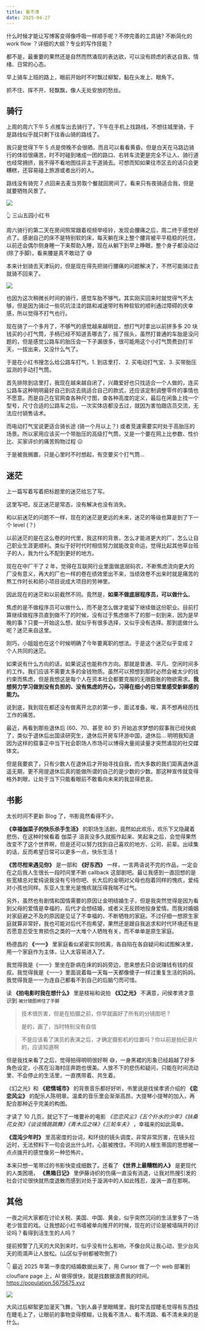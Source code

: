 ```yaml
---
title: 看不清
date: 2025-04-27
---
```


什么时候才能让写博客变得像呼吸一样顺手呢？不停完善的工具链? 不断简化的 work flow ？详细的大纲？专业的写作技能？

都不是，最重要的果然还是自然而然涌现的表达欲，可以没有顾虑的表达自我、情绪、日常的心态。

早上骑车上班的路上，眼前开始时不时飘过柳絮，黏在头发上、眼角下。

抓不住、挥不开、轻飘飘，像人无处安放的愁丝。

## 骑行

上周的周六下午 5 点推车出去骑行了，下午在手机上找路线，不想往城里骑，于是路线似乎就只剩下往香山骑的路线了。

我只是觉得下午 5 点是傍晚不会很晒，而且可以看看黄昏。但是白天在马路边骑行的体验很痛苦，时不时碰到堵成一团的路口、右转车流更是完全不让人、骑行道也经常拥挤，我不得不看地图往非主干道骑去。可想而知如果往市区去的话只会更糟糕，还容易碰上旅游或者出行的人。

路线没有骑完 7 点回来去麦当劳取个餐就回房间了。看来只有夜骑适合我，但是就要牺牲风景了。

![](https://kingan-md-img.oss-cn-guangzhou.aliyuncs.com/blog/20250511174707396.jpg?x-oss-process=image/format,webp)

👆 三山五园小红书

周六骑行的第二天在房间照常跟着视频举哑铃，发现会腰痛之后，周二终于感觉好点了。感谢自己的床不是特别软的床，每天躺在床上整个腰背被平平稳稳的托住，以前还会偶尔侧身睡一下来帮助入睡，现在从躺下到早上睁眼，整个身子都没动过 (除了手脚)，看来腰是真不敢动了 😅

本来计划骑去天津玩的，但是现在得先把骑行腰痛的问题解决了，不然可能骑过去就骑不回来了。

![](https://kingan-md-img.oss-cn-guangzhou.aliyuncs.com/blog/20250511180414826.jpeg?x-oss-process=image/format,webp/resize,w_640)

也因为这次稍微长时间的骑行，感觉车胎不够气。其实刚买回来时就觉得气不太够，但是因为骑过一些坑坑洼洼的路和减速带时有种软软的顺利通过障碍的庆幸感，所以觉得不打气也行。

现在骑了一个多月了，不够气的感觉越来越明显，想打气时拿出以前拼多多 20 块钱买的小打气筒，手柄已经不知道丢哪去了，摇了摇头，虽然打普通的车胎是没问题的，但是感觉公路车的胎压会一下子漏很多，很可能用这个小打气筒费劲打半天，一拔出来，又没什么气了。

于是在小红书搜怎么给公路车打气，1. 到店里打、 2. 买电动打气宝、3. 买带胎压监测的手动打气筒。

首先排除到店里打，我现在越来越自闭了，兴趣爱好也只找适合一个人做的，连买公路车这种明明最好自己到店去挑适合自己的款式，还应该定制调整零件的事情也不愿意。而是自己在官网查各种尺寸图，查各种高度的定义，最后在闲鱼上找一个型号，尺寸合适的公路车之后，一次实体店都没去过，就因为害怕跟店员交流，无法应付销售话术。

而电动打气宝说更适合骑长途 (骑一个月以上？) 或者竞速需要实时处于高胎压的场景。所以家用应该买一个带胎压的高级打气筒，又是一个要在网上比参数、性价比、买家评价的痛苦购物过程 😖

于是被我搁置，只是心里时不时想起，有空要买个打气筒…

## 迷茫

上一篇写着写着把标题里的迷茫给忘了写。

这里写吧，反正迷茫是常态，没有解决也没有消失。

和以前迷茫的问题不一样，现在的迷茫是更远的未来，迷茫的等级也算是到了下一个 level (？)

以前迷茫的是在这么卷的时代里，我这样的背景，怎么才能进更大的厂，怎么让自己职业生涯更顺利。类似于好时代时相信努力就能改变命运，觉得比起其他草台班子的人，我为什么不配到更好的地方。

现在在中厂干了 2 年，觉得在互联网行业里面做底层码农，不断焦虑流向更大的厂没有意义，再大的厂也一样的卷在绩效里出不来，当绩效卷不出来时就是痛苦的熬工作时长和把小项目说成大项目的劳神里。

因此现在的迷茫和以前截然不同。竟然是，**如果不做底层程序员，可以做什么**。

焦虑的是不做程序员可以做什么，而不是怎么做才能留下继续做这份职业。目前打算继续做程序员直到做不了的时候，没有过于焦虑做不了的那一刻到来，因为是早晚的事？只要一开始这么想，就似乎有很多选择，又似乎没有选择。那到底做什么呢？迷茫来自这里。

刚巧，小姐姐也在这个时候明确了今年要离职的想法。于是这个迷茫似乎变成 2 个人共同的迷茫。

如果说有什么方向的话，如果说这也能称作方向。那就是普通、平凡、空闲时间多的工作。我们应该不需要太多的金钱物质。虽然可以预想到那时必然会被太少的钱约束而焦虑，但是我想这是每个人在资本社会都要克服的无限膨胀的物欲需求。**我想努力学习做到没有负担的、没有焦虑的开心，习得在细小的日常里感受新鲜感的能力。**

说到底，我到现在都还没有做离开北京的第一步，面试准备。唉，真不想再经历找工作的痛苦。

最近，再看到那些退休后 (60、70、甚至 80 岁) 开始追求梦想的叙事我已经快疯了，类似于退休后出国读研究生，退休后开房车环游中国，退休后… 明明我知道因为这样的叙事正中当下社会职场人市场可以博得大量阅读量才突然涌现的社交媒体文。

但是我要疯了，只有少数人在退休后才开始寻找自我，而大多数的我们距离退休遥遥无期，更不用提退休后真的能做所谓的自己的是少数的少数。那这种宣传就变得格外刺眼，让处于当下只能看眼前不敢看向未来的我显得悲哀。

## 书影

太长时间不更新 Blog 了，书影竟然看得不少。

**《幸福伽菜子的快乐杀手生活》** 的职场生活剧，竟然如此欢乐，欢乐下又隐藏着悲伤，在这种时候看着 伽菜子 沮丧没多久就振作起来、笑起来之后，会觉得果然改变不了这个世界啊，但是还可以努力找到自己喜欢的地方、公司、前辈。出续集的话，反而希望日常可以更多一点，快乐生活！

**《苦尽柑来遇见你》** 是一部和 **《好东西》** 一样，一言两语说不完的作品，一定会在之后我人生很长一段时间里不断 callback 这部剧吧。最让我感到一直回想的是些宽植总对爱纯说我没有亏待你吧、长大后的金明对父母也抱着同样的愧疚，爱纯对小孩也同样。东亚人生里光是愧疚就压得我喘不过气。

另外，虽然也有剧情和国情需要的原因让金明结婚生子，但是我突然觉得是因为看到父母的爱情是幸福的，后代才会想结婚，或者义无反顾地投身爱情。而我对婚姻对家庭避之不及的原因是见证了不幸福的、不断牺牲的家庭。不过仔细一想原生家庭就算非常好，我也可能对后代不抱希望，果然还是跟自我追求和时代环境还有是否愿意忍受生育损伤之类的一大堆个人牺牲有关，而不单单是原生家庭。

杨德昌的 **《一一》** 里家庭看似紧密实则梳离，各自陷在各自疑问和试图解决里，用一个家庭作为主体，让人太容易进入了。

我觉得我是《一一》里坐在卧病在床的妈妈旁边，思来想去只会说赚钱有钱的叔叔。我觉得我是《一一》里面说着每一天每一天都像傻子一样过重复生活的妈妈。我觉得我是一一为连自己都看不到自己的后脑勺而可惜。

读 **《拍电影时我在想什么》** 里是枝裕和说拍 **《幻之光》** 不满意，问侯孝贤才意识到 `被分镜图绑住了手脚`

> 技术很厉害，但是在拍摄之前，你早就画好了所有的分镜图吧？
>
> 是的，画了，当时特别没有自信

> 不是应该看了演员的表演之后，才确定摄影机的位置吗？你以前是拍纪录片的，应该知道啊

但是我找来看了之后，觉得拍得明明很好啊 😅，一身黑裙的形象已经超越了好多角色设定，小孩在沿海村庄奔跑也很美。人放不下的悲伤和疑问，只能在时间流动里、不会停止的生活里，一直携带着、共生着。

《幻之光》和 **《悲情城市》** 的背景音乐都好好听，书里说是找侯孝贤介绍的 **《恋恋风尘》** 的配乐人陈明章。温柔的音乐里会渐渐高昂，大提琴小提琴的加入，再配合那种近乎完美的构图。

才读了 10 几页，就记下了一堆要补的电影 _《恋恋风尘》《五个扑水的少年》《扶桑花女孩》《谈谈情跳跳舞》《青木瓜之味》《三轮车夫》_ ，幸福来的如此简单。

**《混沌少年时》** 里高密度的台词，和环绕的镜头调度，非常非常厉害，在镜头拉近时，无法预料下一句会说出什么时，心脏被拽住。不同的人根生蒂固的思想被一点点拨开的感觉像另一种恐怖片。

本来只想一笔带过的书影快变成细数了。还看了 **《世界上最糟糕的人》** 是更现代的人类困境， **《黑箱日记》** 里伊藤诗织的伤痛一直没有消退，让我对热搜引发的社会讨论很快就热度退散而感到对处于漩涡中的人如此残忍，漩涡一直在那啊。

## 其他

一夜之间大家都在讨论关税、美国、中国、黄金，似乎突然沉闷的生活里多了一场老少皆宜的戏。让我想起小红书墙被单向推开的时候，现在的讨论是被墙隔开的讨论吗？看得到活生生的人吗？

提前预警了几天的大风到来时，似乎没有什么影响，不像台风让我心动，至少台风天的雨滴声让人放松。(山区似乎树都被吹倒了)

👇 最近 2025 年第一季度的结婚数据出来了，用 Cursor 做了一个 web 部署到 clouflare page 上，AI 做得很快，就是找数据浪费我的时间。<https://population.5675675.xyz>

![](https://kingan-md-img.oss-cn-guangzhou.aliyuncs.com/blog/20250429105036221.png?x-oss-process=image/format,webp)

大风过后柳絮更加漫天飞舞，飞到人鼻子里眼睛里，我时常去捏睫毛觉得有东西挂在睫毛上了，让眼前的事物变得模糊，让我看不清人、看不清路、看不清未来的是什么。
